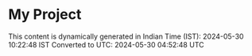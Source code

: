 # My Project

This content is dynamically generated in Indian Time (IST): 2024-05-30 10:22:48 IST
Converted to UTC: 2024-05-30 04:52:48 UTC
